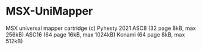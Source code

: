 # MSX-UniMapper

MSX universal mapper cartridge (c) Pyhesty 2021
ASC8    (32 page 8kB,  max 256kB)
ASC16   (64 page 16kB, max 1024kB)
Konami  (64 page 8kB, max 512kB)
